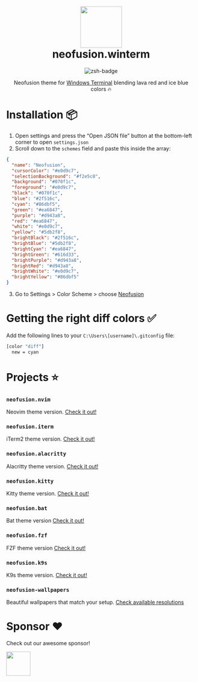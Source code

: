 <div align="center">
    <h1>
        <img src="https://i.ibb.co/cyp4vvL/logo.jpg" width="110" />
        <br />neofusion.winterm
    </h1>
</div>

<p align="center">
    <img src="https://img.shields.io/badge/Windows-Terminal-black.svg?style=for-the-badge&logo=windows-terminal&logoColor=white" alt="zsh-badge" />
</p>

<p align="center">
    Neofusion theme for <a href="https://apps.microsoft.com/detail/9n0dx20hk701" target="_blank">Windows Terminal</a> blending lava red and ice blue colors 🔥
</p>

<p align="center">
    <!-- <img src="" alt="neofusion" /> -->
</p>

# Installation 📦

1. Open settings and press the “Open JSON file” button at the bottom-left corner to open `settings.json`
2. Scroll down to the `schemes` field and paste this inside the array:

```json
{
  "name": "Neofusion",
  "cursorColor": "#e0d9c7",
  "selectionBackground": "#f2e5c8",
  "background": "#070f1c",
  "foreground": "#e0d9c7",
  "black": "#070f1c",
  "blue": "#2f516c",
  "cyan": "#86dbf5",
  "green": "#ea6847",
  "purple": "#d943a8",
  "red": "#ea6847",
  "white": "#e0d9c7",
  "yellow": "#5db2f8",
  "brightBlack": "#2f516c",
  "brightBlue": "#5db2f8",
  "brightCyan": "#ea6847",
  "brightGreen": "#616d33",
  "brightPurple": "#d943a8",
  "brightRed": "#d943a8",
  "brightWhite": "#e0d9c7",
  "brightYellow": "#86dbf5"
}
```

3. Go to Settings > Color Scheme > choose [Neofusion](#!)



# Getting the right diff colors ✅

Add the following lines to your `C:\Users\[username]\.gitconfig` file:

```bash
[color "diff"]
  new = cyan
```

# Projects ⭐

### `neofusion.nvim`

Neovim theme version. [Check it out!](https://github.com/diegoulloao/neofusion.nvim)

### `neofusion.iterm`

iTerm2 theme version. [Check it out!](https://github.com/diegoulloao/neofusion.iterm)

### `neofusion.alacritty`

Alacritty theme version. [Check it out!](https://github.com/diegoulloao/neofusion.alacritty)

### `neofusion.kitty`

Kitty theme version. [Check it out!](https://github.com/diegoulloao/neofusion.kitty)

### `neofusion.bat`

Bat theme version [Check it out!](https://github.com/diegoulloao/neofusion.bat/)

### `neofusion.fzf`

FZF theme version [Check it out!](https://github.com/diegoulloao/neofusion.fzf/)

### `neofusion.k9s`

K9s theme version. [Check it out!](https://github.com/diegoulloao/neofusion.k9s)

### `neofusion-wallpapers`

Beautiful wallpapers that match your setup. [Check available resolutions](https://github.com/diegoulloao/neofusion-wallpapers?tab=readme-ov-file)

# Sponsor ❤️

Check out our awesome sponsor!

<div>
  <a href="https://github.com/NeckBeardPrince" target="_blank">
    <img src="https://avatars.githubusercontent.com/u/6558867" width="64" height="64" />
  </a>
</div>

